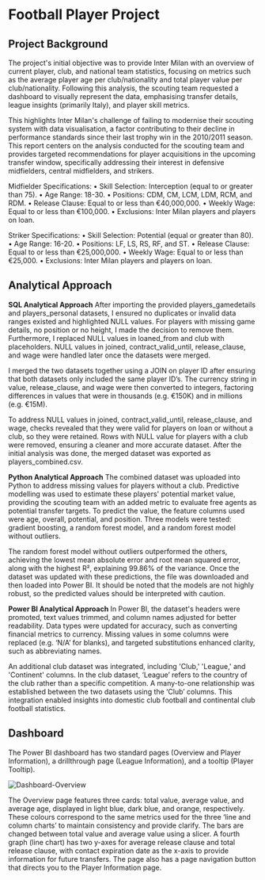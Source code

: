 # Football Player Project
## Project Background
The project's initial objective was to provide Inter Milan with an overview of current player, club, and national team statistics, focusing on metrics such as the average player age per club/nationality and total player value per club/nationality. Following this analysis, the scouting team requested a dashboard to visually represent the data, emphasising transfer details, league insights (primarily Italy), and player skill metrics.

This highlights Inter Milan's challenge of failing to modernise their scouting system with data visualisation, a factor contributing to their decline in performance standards since their last trophy win in the 2010/2011 season. This report centers on the analysis conducted for the scouting team and provides targeted recommendations for player acquisitions in the upcoming transfer window, specifically addressing their interest in defensive midfielders, central midfielders, and strikers.

Midfielder Specifications:
•	Skill Selection: Interception (equal to or greater than 75).
•	Age Range: 18-30.
•	Positions: CDM, CM, LCM, LDM, RCM, and RDM.
•	Release Clause: Equal to or less than €40,000,000.
•	Weekly Wage: Equal to or less than €100,000.
•	Exclusions: Inter Milan players and players on loan.

Striker Specifications:
•	Skill Selection: Potential (equal or greater than 80).
•	Age Range: 16-20.
•	Positions: LF, LS, RS, RF, and ST.
•	Release Clause: Equal to or less than €25,000,000.
•	Weekly Wage: Equal to or less than €25,000.
•	Exclusions: Inter Milan players and players on loan.

## Analytical Approach
__SQL Analytical Approach__
After importing the provided players_gamedetails and players_personal datasets, I ensured no duplicates or invalid data ranges existed and highlighted NULL values. For players with missing game details, no position or no height, I made the decision to remove them. Furthermore, I replaced NULL values in loaned_from and club with placeholders. NULL values in joined, contract_valid_until, release_clause, and wage were handled later once the datasets were merged.

I merged the two datasets together using a JOIN on player ID after ensuring that both datasets only included the same player ID’s. The currency string in value, release_clause, and wage were then converted to integers, factoring differences in values that were in thousands (e.g. €150K) and in millions (e.g. €15M). 

To address NULL values in joined, contract_valid_until, release_clause, and wage, checks revealed that they were valid for players on loan or without a club, so they were retained. Rows with NULL value for players with a club were removed, ensuring a cleaner and more accurate dataset. After the initial analysis was done, the merged dataset was exported as players_combined.csv.

__Python Analytical Approach__
The combined dataset was uploaded into Python to address missing values for players without a club. Predictive modelling was used to estimate these players' potential market value, providing the scouting team with an added metric to evaluate free agents as potential transfer targets. To predict the value, the feature columns used were age, overall, potential, and position. Three models were tested: gradient boosting, a random forest model, and a random forest model without outliers. 

The random forest model without outliers outperformed the others, achieving the lowest mean absolute error and root mean squared error, along with the highest R², explaining 99.86% of the variance. Once the dataset was updated with these predictions, the file was downloaded and then loaded into Power BI. It should be noted that the models are not highly robust, so the predicted values should be interpreted with caution.

__Power BI Analytical Approach__
In Power BI, the dataset's headers were promoted, text values trimmed, and column names adjusted for better readability. Data types were updated for accuracy, such as converting financial metrics to currency. Missing values in some columns were replaced (e.g. ‘N/A’ for blanks), and targeted substitutions enhanced clarity, such as abbreviating names.

An additional club dataset was integrated, including 'Club,' 'League,' and 'Continent' columns. In the club dataset, ‘League’ refers to the country of the club rather than a specific competition. A many-to-one relationship was established between the two datasets using the ‘Club’ columns. This integration enabled insights into domestic club football and continental club football statistics.

## Dashboard 
The Power BI dashboard has two standard pages (Overview and Player Information), a drillthrough page (League Information), and a tooltip (Player Tooltip).

![Dashboard-Overview](https://github.com/user-attachments/assets/1068c3ce-9394-428b-90c8-f9ba39a724cc)

The Overview page features three cards: total value, average value, and average age, displayed in light blue, dark blue, and orange, respectively. These colours correspond to the same metrics used for the three ‘line and column charts’ to maintain consistency and provide clarify. The bars are changed between total value and average value using a slicer. A fourth graph (line chart) has two y-axes for average release clause and total release clause, with contact expiration date as the x-axis to provide information for future transfers. The page also has a page navigation button that directs you to the Player Information page.
